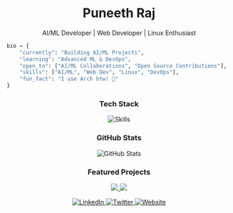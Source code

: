 <h1 align="center">Puneeth Raj</h1>

<p align="center">AI/ML Developer | Web Developer | Linux Enthusiast</p>

```python
bio = {
    "currently": "Building AI/ML Projects",
    "learning": "Advanced ML & DevOps",
    "open_to": ["AI/ML Collaborations", "Open Source Contributions"],
    "skills": ["AI/ML", "Web Dev", "Linux", "DevOps"],
    "fun_fact": "I use Arch btw! 🐧"
}
```

<div align="center">
  <h3>Tech Stack</h3>
  <img src="https://skillicons.dev/icons?i=py,js,react,nodejs,docker,kubernetes,linux,git,tensorflow" alt="Skills" />
</div>

<div align="center">
  <h3>GitHub Stats</h3>
  <img src="https://github-readme-stats.vercel.app/api?username=darkxdd&show_icons=true&theme=tokyonight&hide_border=true" alt="GitHub Stats" />
</div>

<h3 align="center">Featured Projects</h3>
<p align="center">
  <a href="https://github.com/darkxdd/google_meet_automation">
    <img src="https://github-readme-stats.vercel.app/api/pin/?username=darkxdd&repo=google_meet_automation&theme=tokyonight&hide_border=true" />
  </a>
  <a href="https://github.com/darkxdd/snek">
    <img src="https://github-readme-stats.vercel.app/api/pin/?username=darkxdd&repo=snek&theme=tokyonight&hide_border=true" />
  </a>
</p>

<div align="center">
  <a href="https://www.linkedin.com/in/puneethx/">
    <img src="https://img.shields.io/badge/LinkedIn-0077B5?style=for-the-badge&logo=linkedin&logoColor=white" alt="LinkedIn" />
  </a>
  <a href="https://twitter.com/tfwasmyname/">
    <img src="https://img.shields.io/badge/Twitter-1DA1F2?style=for-the-badge&logo=twitter&logoColor=white" alt="Twitter" />
  </a>
  <a href="https://darkxdd.github.io/">
    <img src="https://img.shields.io/badge/Portfolio-000000?style=for-the-badge&logo=google-chrome&logoColor=white" alt="Website" />
  </a>
</div>
